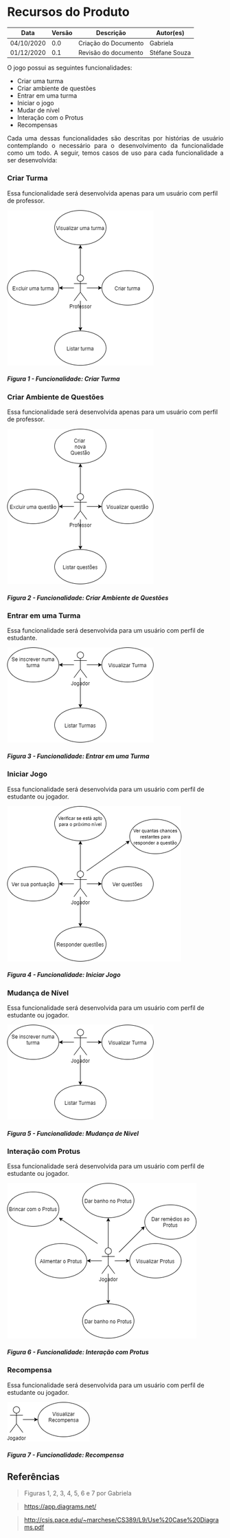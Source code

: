 # Recursos do Produto

Data | Versão | Descrição | Autor(es)
---- | ---- | ----| -----
04/10/2020 | 0.0 | Criação do Documento | Gabriela
01/12/2020 | 0.1 | Revisão do documento | Stéfane Souza

O jogo possui as seguintes funcionalidades:

* Criar uma turma
* Criar ambiente de questões
* Entrar em uma turma
* Iniciar o jogo
* Mudar de nível
* Interação com o Protus
* Recompensas

<p align="justify"> Cada uma dessas funcionalidades são descritas por histórias de usuário contemplando o necessário para o desenvolvimento da funcionalidade como um todo. A seguir, temos casos de uso para cada funcionalidade a ser desenvolvida: </p>

### Criar Turma

Essa funcionalidade será desenvolvida apenas para um usuário com perfil de professor.

![criarturma](./img/criar-turma.png)

##### Figura 1 - Funcionalidade: Criar Turma

### Criar Ambiente de Questões

Essa funcionalidade será desenvolvida apenas para um usuário com perfil de professor.

![questoes](./img/questoes.png)

##### Figura 2 - Funcionalidade: Criar Ambiente de Questões

### Entrar em uma Turma

Essa funcionalidade será desenvolvida para um usuário com perfil de estudante.

![turma](./img/entrar-turma.png)

##### Figura 3 - Funcionalidade: Entrar em uma Turma

### Iniciar Jogo

Essa funcionalidade será desenvolvida para um usuário com perfil de estudante ou jogador.

![inicio](./img/iniciar-jogo.png)

##### Figura 4 - Funcionalidade: Iniciar Jogo

### Mudança de Nível

Essa funcionalidade será desenvolvida para um usuário com perfil de estudante ou jogador.

![turma](./img/entrar-turma.png)

##### Figura 5 - Funcionalidade: Mudança de Nível

### Interação com Protus

Essa funcionalidade será desenvolvida para um usuário com perfil de estudante ou jogador.

![protus](./img/protus.png)

##### Figura 6 - Funcionalidade: Interação com Protus

### Recompensa

Essa funcionalidade será desenvolvida para um usuário com perfil de estudante ou jogador.

![protus](./img/recompensa.png)

##### Figura 7 - Funcionalidade: Recompensa

## Referências
> Figuras 1, 2, 3, 4, 5, 6 e 7 por Gabriela

> https://app.diagrams.net/

> http://csis.pace.edu/~marchese/CS389/L9/Use%20Case%20Diagrams.pdf
